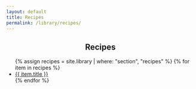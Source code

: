 ```yaml
---
layout: default
title: Recipes
permalink: /library/recipes/
---
```


<section class="deco-card">
  <span class="corner tl"></span><span class="corner tr"></span>
  <span class="corner bl"></span><span class="corner br"></span>
  <h2 class="invite-title" style="text-align:center;">Recipes</h2>

  <ul class="post-list">
    {% assign recipes = site.library | where: "section", "recipes" %}
    {% for item in recipes %}
      <li>
        <a class="post-link" href="{{ item.url | relative_url }}">
          <span class="post-title">{{ item.title }}</span>
        </a>
      </li>
    {% endfor %}
  </ul>
</section>
